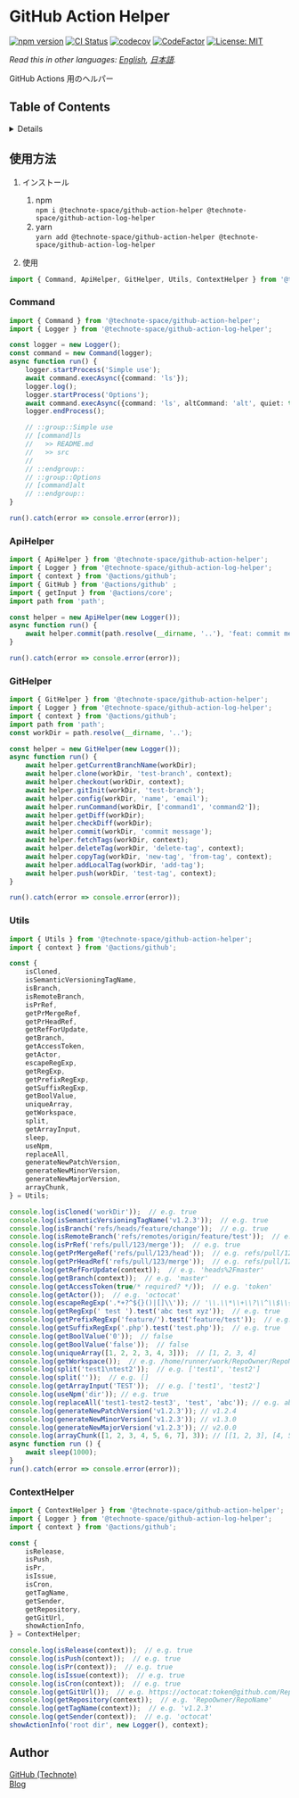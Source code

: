 # GitHub Action Helper

[![npm version](https://badge.fury.io/js/%40technote-space%2Fgithub-action-helper.svg)](https://badge.fury.io/js/%40technote-space%2Fgithub-action-helper)
[![CI Status](https://github.com/technote-space/github-action-helper/workflows/CI/badge.svg)](https://github.com/technote-space/github-action-helper/actions)
[![codecov](https://codecov.io/gh/technote-space/github-action-helper/branch/master/graph/badge.svg)](https://codecov.io/gh/technote-space/github-action-helper)
[![CodeFactor](https://www.codefactor.io/repository/github/technote-space/github-action-helper/badge)](https://www.codefactor.io/repository/github/technote-space/github-action-helper)
[![License: MIT](https://img.shields.io/badge/License-MIT-blue.svg)](https://github.com/technote-space/github-action-helper/blob/master/LICENSE)

*Read this in other languages: [English](README.md), [日本語](README.ja.md).*

GitHub Actions 用のヘルパー

## Table of Contents

<!-- START doctoc generated TOC please keep comment here to allow auto update -->
<!-- DON'T EDIT THIS SECTION, INSTEAD RE-RUN doctoc TO UPDATE -->
<details>
<summary>Details</summary>

- [使用方法](#%E4%BD%BF%E7%94%A8%E6%96%B9%E6%B3%95)
  - [Command](#command)
  - [ApiHelper](#apihelper)
  - [GitHelper](#githelper)
  - [Utils](#utils)
  - [ContextHelper](#contexthelper)
- [Author](#author)

</details>
<!-- END doctoc generated TOC please keep comment here to allow auto update -->

## 使用方法
1. インストール  
   1. npm  
      `npm i @technote-space/github-action-helper @technote-space/github-action-log-helper`
   1. yarn  
      `yarn add @technote-space/github-action-helper @technote-space/github-action-log-helper`
   
1. 使用
```typescript
import { Command, ApiHelper, GitHelper, Utils, ContextHelper } from '@technote-space/github-action-helper';
```

### Command
```typescript
import { Command } from '@technote-space/github-action-helper';
import { Logger } from '@technote-space/github-action-log-helper';

const logger = new Logger();
const command = new Command(logger);
async function run() {
    logger.startProcess('Simple use');
    await command.execAsync({command: 'ls'});
    logger.log();
    logger.startProcess('Options');
    await command.execAsync({command: 'ls', altCommand: 'alt', quiet: true, suppressError: true, suppressOutput: true});
    logger.endProcess();

    // ::group::Simple use
    // [command]ls
    //   >> README.md
    //   >> src
    // 
    // ::endgroup::
    // ::group::Options
    // [command]alt
    // ::endgroup::
}

run().catch(error => console.error(error));
```

### ApiHelper
```typescript
import { ApiHelper } from '@technote-space/github-action-helper';
import { Logger } from '@technote-space/github-action-log-helper';
import { context } from '@actions/github';
import { GitHub } from '@actions/github' ;
import { getInput } from '@actions/core';
import path from 'path';

const helper = new ApiHelper(new Logger());
async function run() {
    await helper.commit(path.resolve(__dirname, '..'), 'feat: commit message', ['README.md', 'package.json'], new GitHub(getInput('GITHUB_TOKEN', {required: true})), context);
}

run().catch(error => console.error(error));
```

### GitHelper
```typescript
import { GitHelper } from '@technote-space/github-action-helper';
import { Logger } from '@technote-space/github-action-log-helper';
import { context } from '@actions/github';
import path from 'path';
const workDir = path.resolve(__dirname, '..');

const helper = new GitHelper(new Logger());
async function run() {
    await helper.getCurrentBranchName(workDir);
    await helper.clone(workDir, 'test-branch', context);
    await helper.checkout(workDir, context);
    await helper.gitInit(workDir, 'test-branch');
    await helper.config(workDir, 'name', 'email');
    await helper.runCommand(workDir, ['command1', 'command2']);
    await helper.getDiff(workDir);
    await helper.checkDiff(workDir);
    await helper.commit(workDir, 'commit message');
    await helper.fetchTags(workDir, context);
    await helper.deleteTag(workDir, 'delete-tag', context);
    await helper.copyTag(workDir, 'new-tag', 'from-tag', context);
    await helper.addLocalTag(workDir, 'add-tag');
    await helper.push(workDir, 'test-tag', context);
}

run().catch(error => console.error(error));
```

### Utils
```typescript
import { Utils } from '@technote-space/github-action-helper';
import { context } from '@actions/github';

const {
	isCloned,
	isSemanticVersioningTagName,
	isBranch,
	isRemoteBranch,
	isPrRef,
	getPrMergeRef,
	getPrHeadRef,
	getRefForUpdate,
	getBranch,
	getAccessToken,
	getActor,
	escapeRegExp,
	getRegExp,
	getPrefixRegExp,
	getSuffixRegExp,
	getBoolValue,
	uniqueArray,
	getWorkspace,
	split,
	getArrayInput,
	sleep,
	useNpm,
	replaceAll,
	generateNewPatchVersion,
	generateNewMinorVersion,
	generateNewMajorVersion,
	arrayChunk,
} = Utils;

console.log(isCloned('workDir'));  // e.g. true
console.log(isSemanticVersioningTagName('v1.2.3'));  // e.g. true
console.log(isBranch('refs/heads/feature/change'));  // e.g. true
console.log(isRemoteBranch('refs/remotes/origin/feature/test'));  // e.g. true
console.log(isPrRef('refs/pull/123/merge'));  // e.g. true
console.log(getPrMergeRef('refs/pull/123/head'));  // e.g. refs/pull/123/merge
console.log(getPrHeadRef('refs/pull/123/merge'));  // e.g. refs/pull/123/head
console.log(getRefForUpdate(context));  // e.g. 'heads%2Fmaster'
console.log(getBranch(context));  // e.g. 'master'
console.log(getAccessToken(true/* required? */));  // e.g. 'token'
console.log(getActor());  // e.g. 'octocat'
console.log(escapeRegExp('.*+?^${}()|[]\\')); // '\\.\\*\\+\\?\\^\\$\\{\\}\\(\\)\\|\\[\\]\\\\'
console.log(getRegExp(' test ').test('abc test xyz'));  // e.g. true
console.log(getPrefixRegExp('feature/').test('feature/test'));  // e.g. true
console.log(getSuffixRegExp('.php').test('test.php'));  // e.g. true
console.log(getBoolValue('0'));  // false
console.log(getBoolValue('false'));  // false
console.log(uniqueArray([1, 2, 2, 3, 4, 3]));  // [1, 2, 3, 4]
console.log(getWorkspace());  // e.g. /home/runner/work/RepoOwner/RepoName
console.log(split('test1\ntest2'));  // e.g. ['test1', 'test2']
console.log(split(''));  // e.g. []
console.log(getArrayInput('TEST'));  // e.g. ['test1', 'test2']
console.log(useNpm('dir')); // e.g. true
console.log(replaceAll('test1-test2-test3', 'test', 'abc')); // e.g. abc1-abc2-abc3
console.log(generateNewPatchVersion('v1.2.3')); // v1.2.4
console.log(generateNewMinorVersion('v1.2.3')); // v1.3.0
console.log(generateNewMajorVersion('v1.2.3')); // v2.0.0
console.log(arrayChunk([1, 2, 3, 4, 5, 6, 7], 3)); // [[1, 2, 3], [4, 5, 6], [7]]
async function run () {
    await sleep(1000);
}
run().catch(error => console.error(error));
```

### ContextHelper
```typescript
import { ContextHelper } from '@technote-space/github-action-helper';
import { Logger } from '@technote-space/github-action-log-helper';
import { context } from '@actions/github';

const {
	isRelease,
	isPush,
	isPr,
	isIssue,
	isCron,
	getTagName,
	getSender,
	getRepository,
	getGitUrl,
	showActionInfo,
} = ContextHelper;

console.log(isRelease(context));  // e.g. true
console.log(isPush(context));  // e.g. true
console.log(isPr(context));  // e.g. true
console.log(isIssue(context));  // e.g. true
console.log(isCron(context));  // e.g. true
console.log(getGitUrl());  // e.g. https://octocat:token@github.com/RepoOwner/RepoName.git
console.log(getRepository(context));  // e.g. 'RepoOwner/RepoName'
console.log(getTagName(context));  // e.g. 'v1.2.3'
console.log(getSender(context));  // e.g. 'octocat'
showActionInfo('root dir', new Logger(), context);
```

## Author
[GitHub (Technote)](https://github.com/technote-space)  
[Blog](https://technote.space)
